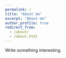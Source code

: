 ```yaml
---
permalink: /
title: "About me"
excerpt: "About me"
author_profile: true
redirect_from: 
  - /about/
  - /about.html
---
```


Write something interesting.

